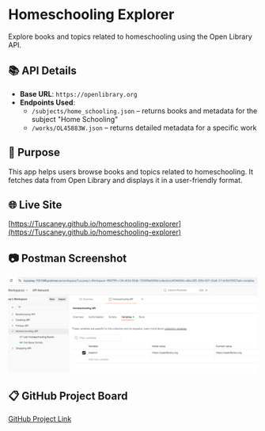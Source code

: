 # Homeschooling Explorer

Explore books and topics related to homeschooling using the Open Library API.

## 📚 API Details
- **Base URL**: `https://openlibrary.org`
- **Endpoints Used**:
  - `/subjects/home_schooling.json` – returns books and metadata for the subject "Home Schooling"
  - `/works/OL45883W.json` – returns detailed metadata for a specific work

## 🔧 Purpose
This app helps users browse books and topics related to homeschooling. It fetches data from Open Library and displays it in a user-friendly format.

## 🌐 Live Site
[https://Tuscaney.github.io/homeschooling-explorer](https://Tuscaney.github.io/homeschooling-explorer)  


## 📷 Postman Screenshot
![Postman Collection Screenshot](postman-screenshot.png)

## 📋 GitHub Project Board
[GitHub Project Link](https://github.com/Tuscaney/homeschooling-explorer/projects/1)

